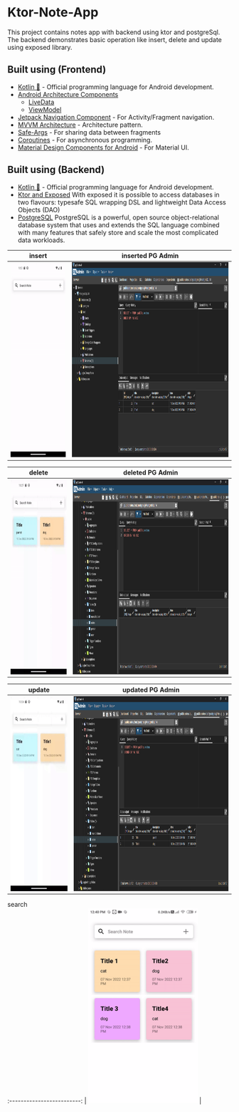 # Ktor-Note-App
This project contains notes app with backend using ktor and postgreSql. The backend demonstrates basic operation like insert, delete and update using exposed library. 

  
## Built using (Frontend)
- [Kotlin 💙](https://kotlinlang.org/) - Official programming language for Android development.
- [Android Architecture Components](https://developer.android.com/topic/libraries/architecture)
  - [LiveData](https://developer.android.com/topic/libraries/architecture/livedata)
  - [ViewModel](https://developer.android.com/topic/libraries/architecture/viewmodel)
- [Jetpack Navigation Component](https://developer.android.com/guide/navigation/) - For Activity/Fragment navigation.
- [MVVM Architecture](https://www.journaldev.com/20292/android-mvvm-design-pattern) - Architecture pattern.
- [Safe-Args](https://developer.android.com/guide/navigation/navigation-pass-data) - For sharing data between fragments
- [Coroutines](https://kotlinlang.org/docs/reference/coroutines-overview.html) - For asynchronous programming.
- [Material Design Components for Android](https://material.io/android) - For Material UI.

## Built using (Backend)
- [Kotlin 💙](https://kotlinlang.org/) - Official programming language for Android development.
- [Ktor and Exposed](https://ktor.io/docs/interactive-website-add-persistence.html#queries) With exposed it is possible to access databases in two flavours: typesafe SQL wrapping DSL and lightweight Data Access Objects (DAO)
- [PostgreSQL](https://www.postgresql.org/files/documentation/pdf/15/postgresql-15-A4.pdf) PostgreSQL is a powerful, open source object-relational database system that uses and extends the SQL language combined with many features that safely store and scale the most complicated data workloads.


insert             |  inserted PG Admin
:-------------------------:|:-------------------------:
<img src="https://raw.githubusercontent.com/aman043358sagar/Ktor-Note-App/master/Files/insert.gif" width="246" height="438">  |  <img src="https://raw.githubusercontent.com/aman043358sagar/Ktor-Note-App/master/Files/insert.png" height="438">

delete             |  deleted PG Admin
:-------------------------:|:-------------------------:
<img src="https://raw.githubusercontent.com/aman043358sagar/Ktor-Note-App/master/Files/delete.gif" width="246" height="438">  |  <img src="https://raw.githubusercontent.com/aman043358sagar/Ktor-Note-App/master/Files/deletePG.png" height="438">


update             |  updated PG Admin
:-------------------------:|:-------------------------:
<img src="https://raw.githubusercontent.com/aman043358sagar/Ktor-Note-App/master/Files/update.gif" width="246" height="438">  |  <img src="https://raw.githubusercontent.com/aman043358sagar/Ktor-Note-App/master/Files/update.png" height="438">


search          
:-------------------------: |
<img src="https://raw.githubusercontent.com/aman043358sagar/Todo-App/master/Files/search.gif" width="246" height="438"> |
